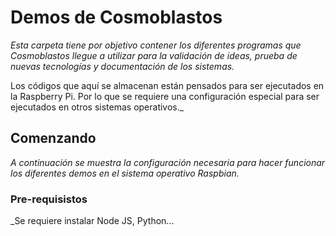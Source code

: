 # Demos de Cosmoblastos

_Esta carpeta tiene por objetivo contener los diferentes programas que Cosmoblastos llegue a utilizar para la validación de ideas, prueba de nuevas tecnologías y documentación de los sistemas._

Los códigos que aquí se almacenan están pensados para ser ejecutados en la Raspberry Pi. Por lo que se requiere una configuración especial para ser ejecutados en otros sistemas operativos._

## Comenzando

_A continuación se muestra la configuración necesaria para hacer funcionar los diferentes demos en el sistema operativo Raspbian._

### Pre-requisistos

_Se requiere instalar Node JS, Python...

